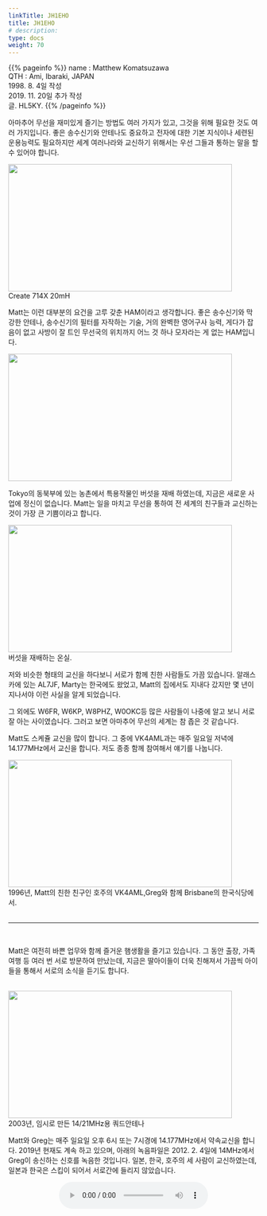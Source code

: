 ```yaml
---
linkTitle: JH1EHO
title: JH1EHO
# description: 
type: docs
weight: 70
---
```

{{% pageinfo %}}
name : Matthew Komatsuzawa<br>
QTH   : Ami, Ibaraki, JAPAN<br>
1998. 8. 4일 작성<br>
2019. 11. 20일 추가 작성<br>
글. HL5KY.
{{% /pageinfo %}}

아마추어 무선을 재미있게 즐기는 방법도 여러 가지가 있고, 그것을 위해 필요한 것도 여러 가지입니다. 좋은 송수신기와 안테나도 중요하고 전자에 대한 기본 지식이나 세련된 운용능력도 필요하지만 세계 여러나라와 교신하기 위해서는 우선 그들과 통하는 말을 할 수 있어야 합니다.

<img src="/friendship/img/jh1eho_1.jpeg" style="width:450px;height:256"><br>
Create 714X 20mH

Matt는 이런 대부분의 요건을 고루 갖춘 HAM이라고 생각합니다. 좋은 송수신기와 막강한 안테나, 송수신기의 필터를 자작하는 기술, 거의 완벽한 영어구사 능력, 게다가 잡음이 없고 사방이 잘 트인 무선국의 위치까지 어느 것 하나 모자라는 게 없는 HAM입니다.
 
<img src="/friendship/img/jh1eho_2.jpeg" style="width:450px;height:256"><br>

Tokyo의 동북부에 있는 농촌에서 특용작물인 버섯을 재배 하였는데, 지금은 새로운 사업에 정신이 없습니다.  Matt는 일을 마치고 무선을 통하여 전 세계의 친구들과 교신하는 것이 가장 큰 기쁨이라고 합니다.

<img src="/friendship/img/jh1eho_3.jpeg" style="width:450px;height:256"><br>
버섯을 재배하는 온실.

저와 비슷한 형태의 교신을 하다보니 서로가 함께 친한 사람들도 가끔 있습니다. 알래스카에 있는 AL7JF, Marty는 한국에도 왔었고, Matt의 집에서도 지내다 갔지만 몇 년이 지나서야 이런 사실을 알게 되었습니다.

그 외에도 W6FR, W6KP, W8PHZ, W0OKC등 많은 사람들이 나중에 알고 보니 서로 잘 아는 사이였습니다. 그러고 보면 아마추어 무선의 세계는 참 좁은 것 같습니다.

Matt도 스케쥴 교신을 많이 합니다. 그 중에 VK4AML과는 매주 일요일 저녁에 14.177MHz에서 교신을 합니다. 저도 종종 함께 참여해서 얘기를 나눕니다.

<img src="/friendship/img/jh1eho_4.jpeg" style="width:450px;height:256"><br>
1996년, Matt의 친한 친구인 호주의 VK4AML,Greg와 함께 Brisbane의 한국식당에서.<br><br>

-------------------------------------------
<br>

Matt은 여전히 바쁜 업무와 함께 즐거운 햄생활을 즐기고 있습니다. 그 동안 출장, 가족여행 등 여러 번 서로 방문하여 만났는데, 지금은 딸아이들이 더욱 친해져서 가끔씩 아이들을 통해서 서로의 소식을 듣기도 합니다.<br><br>

<img src="/friendship/img/jh1eho_5.jpeg" style="width:450px;height:256"><br>
2003년, 임시로 만든 14/21MHz용 쿼드안테나

Matt와 Greg는 매주 일요일 오후 6시 또는 7시경에 14.177MHz에서 약속교신을 합니다. 2019년 현재도 계속 하고 있으며, 아래의 녹음파일은 2012. 2. 4일에 14MHz에서 Greg이 송신하는 신호를 녹음한 것입니다. 일본, 한국, 호주의 세 사람이 교신하였는데, 일본과 한국은 스킵이 되어서 서로간에 들리지 않았습니다.

<center><audio src="https://blog.kakaocdn.net/dn/bM7gDO/btszbU7bOMl/4KKYS80kOINduNPE9D1Tb1/tfile.mp3" controls="controls"></audio></center><br><br>
